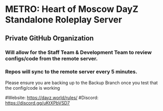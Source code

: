# METRO: Heart of Moscow DayZ Standalone Roleplay Server
## Private GitHub Organization
### Will allow for the Staff Team & Development Team to review configs/code from the remote server.
### Repos will sync to the remote server every 5 minutes.

Please ensure you are backing up to the Backup Branch once you test that the config/code is working

#Website: https://dayz.world/rules/
#Discord: https://discord.gg/uKtXPbVSD7
